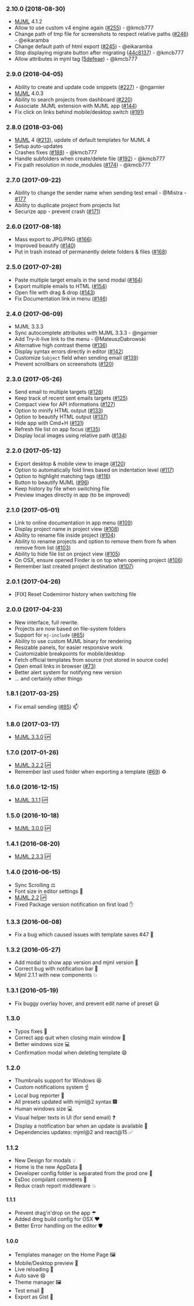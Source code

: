 ### 2.10.0 (2018-08-30)

- [MJML](https://github.com/mjmlio/mjml) 4.1.2
- Allow to use custom v4 engine again ([#255](https://github.com/mjmlio/mjml-app/pull/255)) - @kmcb777
- Change path of tmp file for screenshots to respect relative paths ([#246](https://github.com/mjmlio/mjml-app/pull/246)) - @eikaramba
- Change default path of html export ([#245](https://github.com/mjmlio/mjml-app/pull/245)) - @eikaramba
- Stop displaying migrate button after migrating ([44c8137](https://github.com/mjmlio/mjml-app/commit/44c8137ba941a8e816e355e223541f1d96e5841c)) - @kmcb777
- Allow attributes in mjml tag ([5defeae](https://github.com/mjmlio/mjml-app/commit/5defeaec0f9364dfb3973bb818aa2116a97a7e03)) - @kmcb777

### 2.9.0 (2018-04-05)

- Ability to create and update code snippets ([#227](https://github.com/mjmlio/mjml-app/pull/227)) - @ngarnier
- [MJML](https://github.com/mjmlio/mjml) 4.0.3
- Ability to search projects from dashboard ([#220](https://github.com/mjmlio/mjml-app/issues/220))
- Associate .MJML extension with MJML app ([#144](https://github.com/mjmlio/mjml-app/issues/144))
- Fix click on links behind mobile/desktop switch ([#191](https://github.com/mjmlio/mjml-app/issues/191))

### 2.8.0 (2018-03-06)

- [MJML](https://github.com/mjmlio/mjml) 4 ([#213](https://github.com/mjmlio/mjml-app/issues/213)), update of default templates for MJML 4
- Setup auto-updates
- Crashes fixes ([#188](https://github.com/mjmlio/mjml-app/issues/188)) - @kmcb777
- Handle subfolders when create/delete file ([#192](https://github.com/mjmlio/mjml-app/issues/192)) - @kmcb777
- Fix path resolution in node_modules ([#174](https://github.com/mjmlio/mjml-app/issues/174)) - @kmcb777

### 2.7.0 (2017-09-22)

- Ability to change the sender name when sending test email - @Mistra - [#177](https://github.com/mjmlio/mjml-app/pull/177)
- Ability to duplicate project from projects list
- Securize app - prevent crash ([#171](https://github.com/mjmlio/mjml-app/issues/171))

### 2.6.0 (2017-08-18)

- Mass export to JPG/PNG ([#166](https://github.com/mjmlio/mjml-app/issues/166))
- Improved beautify ([#140](https://github.com/mjmlio/mjml-app/issues/140))
- Put in trash instead of permanently delete folders & files ([#168](https://github.com/mjmlio/mjml-app/issues/168))

### 2.5.0 (2017-07-28)

- Paste multiple target emails in the send modal ([#164](https://github.com/mjmlio/mjml-app/issues/164))
- Export multiple emails to HTML ([#154](https://github.com/mjmlio/mjml-app/issues/154))
- Open file with drag & drop ([#143](https://github.com/mjmlio/mjml-app/issues/143))
- Fix Documentation link in menu ([#146](https://github.com/mjmlio/mjml-app/issues/146))

### 2.4.0 (2017-06-09)

- MJML 3.3.3
- Sync autocomplete attributes with MJML 3.3.3 - @ngarnier
- Add Try-it-live link to the menu - @MateuszDabrowski
- Alternative high contrast theme ([#136](https://github.com/mjmlio/mjml-app/issues/136))
- Display syntax errors directly in editor ([#142](https://github.com/mjmlio/mjml-app/issues/142))
- Customize `Subject` field when sending email ([#139](https://github.com/mjmlio/mjml-app/issues/139))
- Prevent scrollbars on screenshots ([#120](https://github.com/mjmlio/mjml-app/issues/120))

### 2.3.0 (2017-05-26)

- Send email to multiple targets ([#126](https://github.com/mjmlio/mjml-app/issues/126))
- Keep track of recent sent emails targets ([#125](https://github.com/mjmlio/mjml-app/issues/125))
- Compact view for API informations ([#127](https://github.com/mjmlio/mjml-app/issues/127))
- Option to minify HTML output ([#133](https://github.com/mjmlio/mjml-app/issues/133))
- Option to beautify HTML output ([#137](https://github.com/mjmlio/mjml-app/pull/137))
- Hide app with Cmd+H ([#131](https://github.com/mjmlio/mjml-app/issues/131))
- Refresh file list on app focus ([#135](https://github.com/mjmlio/mjml-app/issues/135))
- Display local images using relative path ([#134](https://github.com/mjmlio/mjml-app/issues/134))

### 2.2.0 (2017-05-12)

- Export desktop & mobile view to image ([#120](https://github.com/mjmlio/mjml-app/issues/120))
- Option to automatically fold lines based on indentation level ([#117](https://github.com/mjmlio/mjml-app/issues/117))
- Option to highlight matching tags ([#116](https://github.com/mjmlio/mjml-app/issues/116))
- Button to beautify MJML ([#96](https://github.com/mjmlio/mjml-app/issues/96))
- Keep history by file when switching file
- Preview images directly in app (to be improved)

### 2.1.0 (2017-05-01)

- Link to online documentation in app menu ([#109](https://github.com/mjmlio/mjml-app/issues/109))
- Display project name in project view ([#108](https://github.com/mjmlio/mjml-app/issues/108))
- Ability to rename file inside project ([#104](https://github.com/mjmlio/mjml-app/issues/104))
- Ability to rename projects and option to remove them from fs when remove from list ([#103](https://github.com/mjmlio/mjml-app/issues/103))
- Ability to hide file list on project view ([#105](https://github.com/mjmlio/mjml-app/issues/105))
- On OSX, ensure opened Finder is on top when opening project ([#106](https://github.com/mjmlio/mjml-app/issues/106))
- Remember last created project destination ([#107](https://github.com/mjmlio/mjml-app/issues/107))

### 2.0.1 (2017-04-26)

- [FIX] Reset Codemirror history when switching file

### 2.0.0 (2017-04-23)

- New interface, full rewrite.
- Projects are now based on file-system folders
- Support for `mj-include` ([#65](https://github.com/mjmlio/mjml-app/issues/65))
- Ability to use custom MJML binary for rendering
- Resizable panels, for easier responsive work
- Customizable breakpoints for mobile/desktop
- Fetch official templates from source (not stored in source code)
- Open email links in browser ([#73](https://github.com/mjmlio/mjml-app/issues/73))
- Better alert system for notifying new version
- ... and certainly other things

### 1.8.1 (2017-03-25)
 - Fix email sending ([#85](https://github.com/mjmlio/mjml-app/issues/85)) :mailbox:

### 1.8.0 (2017-03-17)
 - [MJML 3.3.0](https://github.com/mjmlio/mjml/releases/tag/3.3.0) 🆙

### 1.7.0 (2017-01-26)
 - [MJML 3.2.2](https://github.com/mjmlio/mjml/releases/tag/3.2.2) 🆙
 - Remember last used folder when exporting a template ([#69](https://github.com/mjmlio/mjml-app/issues/69)) :recycle:

### 1.6.0 (2016-12-15)
 - [MJML 3.1.1](https://github.com/mjmlio/mjml/releases/tag/3.1.1) 🆙

### 1.5.0 (2016-10-18)
 - [MJML 3.0.0](https://github.com/mjmlio/mjml/releases/tag/3.0.0) 🆙

### 1.4.1 (2016-08-20)
 - [MJML 2.3.3](https://github.com/mjmlio/mjml/releases/tag/2.3.3) 🆙

### 1.4.0 (2016-06-15)
 - Sync Scrolling ⚖
 - Font size in editor settings 🍅
 - [MJML 2.2](https://github.com/mjmlio/mjml/releases/tag/2.2.0) 🆙
 - Fixed Package version notification on first load ✋

### 1.3.3 (2016-06-08)

 - Fix a bug which caused issues with template saves #47 :bug:

### 1.3.2 (2016-05-27)

 - Add modal to show app version and mjml version :notebook:
 - Correct bug with notification bar :bug:
 - Mjml 2.1.1 with new components 💥

### 1.3.1 (2016-05-19)

 - Fix buggy overlay hover, and prevent edit name of preset :smiley:

### 1.3.0

 - Typos fixes :pencil:
 - Correct app quit when closing main window :clap:
 - Better windows size :computer:
 - Confirmation modal when deleting template :smile:

### 1.2.0

 - Thumbnails support for Windows :laughing:
 - Custom notifications system :point_up:
 - Local bug reporter :bug:
 - All presets updated with mjml@2 syntax :fireworks:
 - Human windows size :computer:
 - Visual helper texts in UI (for send email) :question:
 - Display a notification bar when an update is available :metal:
 - Dependencies updates: mjml@2 and react@15 :white_check_mark:

### 1.1.2

 - New Design for modals 💡
 - Home is the new AppData 🍊
 - Developer config folder is separated from the prod one 💉
 - EsDoc compilant comments 📄
 - Redux crash report middleware 💥

#### 1.1.1

 - Prevent drag'n'drop on the app ☂
 - Added dmg build config for OSX ❤️
 - Better Error handling on the editor 🛡

#### 1.0.0

 - Templates manager on the Home Page 🖼
 - Mobile/Desktop preview 📲
 - Live reloading 🏃
 - Auto save 😄
 - Theme manager 🖼
 - Test email 💬
 - Export as Gist 🍊
